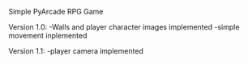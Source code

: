 Simple PyArcade RPG Game 

Version 1.0:
  -Walls and player character images implemented
  -simple movement inplemented
  
Version 1.1:
  -player camera implemented
